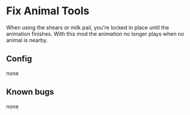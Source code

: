 # Fix Animal Tools
When using the shears or milk pail, you're locked in place until the animation finishes. With this mod the animation no longer plays when no animal is nearby.

## Config
none

## Known bugs
none
